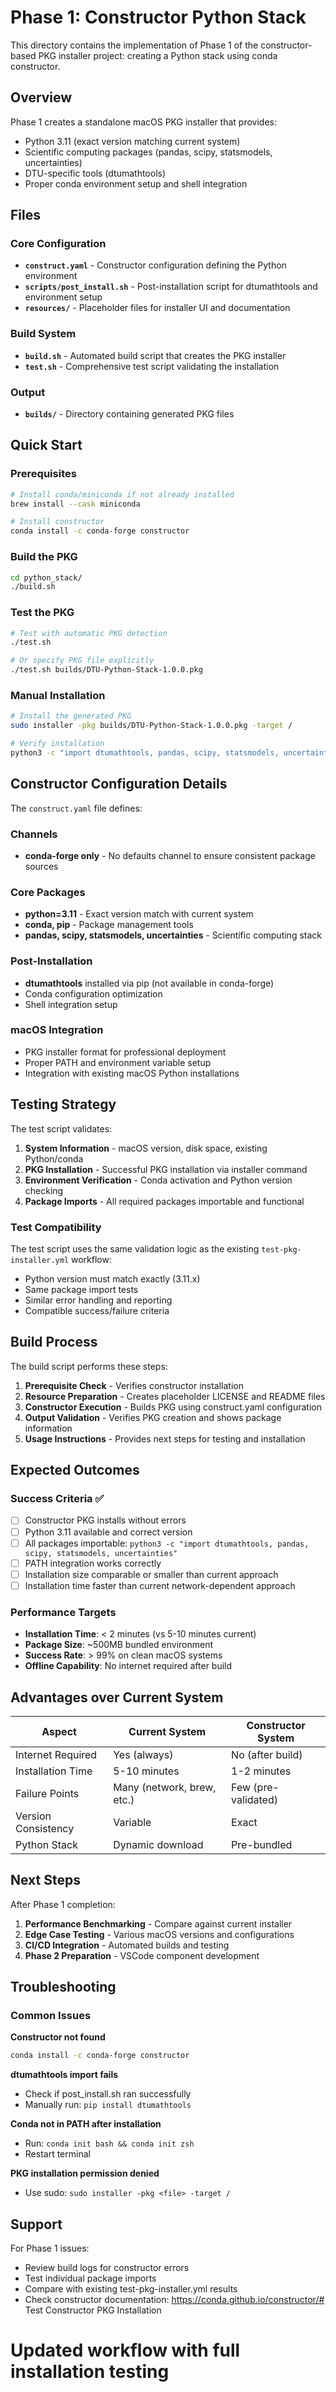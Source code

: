 # Phase 1: Constructor Python Stack

This directory contains the implementation of Phase 1 of the constructor-based PKG installer project: creating a Python stack using conda constructor.

## Overview

Phase 1 creates a standalone macOS PKG installer that provides:
- Python 3.11 (exact version matching current system)
- Scientific computing packages (pandas, scipy, statsmodels, uncertainties)
- DTU-specific tools (dtumathtools)
- Proper conda environment setup and shell integration

## Files

### Core Configuration
- **`construct.yaml`** - Constructor configuration defining the Python environment
- **`scripts/post_install.sh`** - Post-installation script for dtumathtools and environment setup
- **`resources/`** - Placeholder files for installer UI and documentation

### Build System
- **`build.sh`** - Automated build script that creates the PKG installer
- **`test.sh`** - Comprehensive test script validating the installation

### Output
- **`builds/`** - Directory containing generated PKG files

## Quick Start

### Prerequisites
```bash
# Install conda/miniconda if not already installed
brew install --cask miniconda

# Install constructor
conda install -c conda-forge constructor
```

### Build the PKG
```bash
cd python_stack/
./build.sh
```

### Test the PKG
```bash
# Test with automatic PKG detection
./test.sh

# Or specify PKG file explicitly
./test.sh builds/DTU-Python-Stack-1.0.0.pkg
```

### Manual Installation
```bash
# Install the generated PKG
sudo installer -pkg builds/DTU-Python-Stack-1.0.0.pkg -target /

# Verify installation
python3 -c "import dtumathtools, pandas, scipy, statsmodels, uncertainties; print('Success!')"
```

## Constructor Configuration Details

The `construct.yaml` file defines:

### Channels
- **conda-forge only** - No defaults channel to ensure consistent package sources

### Core Packages
- **python=3.11** - Exact version match with current system
- **conda, pip** - Package management tools
- **pandas, scipy, statsmodels, uncertainties** - Scientific computing stack

### Post-Installation
- **dtumathtools** installed via pip (not available in conda-forge)
- Conda configuration optimization
- Shell integration setup

### macOS Integration
- PKG installer format for professional deployment
- Proper PATH and environment variable setup
- Integration with existing macOS Python installations

## Testing Strategy

The test script validates:

1. **System Information** - macOS version, disk space, existing Python/conda
2. **PKG Installation** - Successful PKG installation via installer command
3. **Environment Verification** - Conda activation and Python version checking
4. **Package Imports** - All required packages importable and functional

### Test Compatibility

The test script uses the same validation logic as the existing `test-pkg-installer.yml` workflow:
- Python version must match exactly (3.11.x)
- Same package import tests
- Similar error handling and reporting
- Compatible success/failure criteria

## Build Process

The build script performs these steps:

1. **Prerequisite Check** - Verifies constructor installation
2. **Resource Preparation** - Creates placeholder LICENSE and README files
3. **Constructor Execution** - Builds PKG using construct.yaml configuration
4. **Output Validation** - Verifies PKG creation and shows package information
5. **Usage Instructions** - Provides next steps for testing and installation

## Expected Outcomes

### Success Criteria ✅
- [ ] Constructor PKG installs without errors
- [ ] Python 3.11 available and correct version
- [ ] All packages importable: `python3 -c "import dtumathtools, pandas, scipy, statsmodels, uncertainties"`
- [ ] PATH integration works correctly
- [ ] Installation size comparable or smaller than current approach
- [ ] Installation time faster than current network-dependent approach

### Performance Targets
- **Installation Time**: < 2 minutes (vs 5-10 minutes current)
- **Package Size**: ~500MB bundled environment
- **Success Rate**: > 99% on clean macOS systems
- **Offline Capability**: No internet required after build

## Advantages over Current System

| Aspect | Current System | Constructor System |
|--------|---------------|-------------------|
| Internet Required | Yes (always) | No (after build) |
| Installation Time | 5-10 minutes | 1-2 minutes |
| Failure Points | Many (network, brew, etc.) | Few (pre-validated) |
| Version Consistency | Variable | Exact |
| Python Stack | Dynamic download | Pre-bundled |

## Next Steps

After Phase 1 completion:
1. **Performance Benchmarking** - Compare against current installer
2. **Edge Case Testing** - Various macOS versions and configurations
3. **CI/CD Integration** - Automated builds and testing
4. **Phase 2 Preparation** - VSCode component development

## Troubleshooting

### Common Issues

**Constructor not found**
```bash
conda install -c conda-forge constructor
```

**dtumathtools import fails**
- Check if post_install.sh ran successfully
- Manually run: `pip install dtumathtools`

**Conda not in PATH after installation**
- Run: `conda init bash && conda init zsh`
- Restart terminal

**PKG installation permission denied**
- Use sudo: `sudo installer -pkg <file> -target /`

## Support

For Phase 1 issues:
- Review build logs for constructor errors
- Test individual package imports
- Compare with existing test-pkg-installer.yml results
- Check constructor documentation: https://conda.github.io/constructor/# Test Constructor PKG Installation
# Updated workflow with full installation testing
